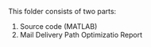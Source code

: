 This folder consists of two parts:
1. Source code (MATLAB)
2. Mail Delivery Path Optimizatio Report
